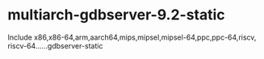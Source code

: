 # multiarch-gdbserver-9.2-static
Include x86,x86-64,arm,aarch64,mips,mipsel,mipsel-64,ppc,ppc-64,riscv, riscv-64......gdbserver-static
